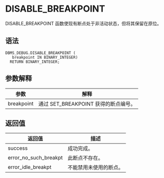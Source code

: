 DISABLE_BREAKPOINT 
=======================================

DISABLE_BREAKPOINT 函数使现有断点处于非活动状态，但将其保留在原位。

语法 
-----------

```unknow
DBMS_DEBUG.DISABLE_BREAKPOINT (
   breakpoint IN BINARY_INTEGER)
  RETURN BINARY_INTEGER; 
```



参数解释 
-------------



|   **参数**   |           **解释**           |
|------------|----------------------------|
| breakpoint | 通过 SET_BREAKPOINT 获得的断点编号。 |



返回值 
------------



|        **返回值**        |   **描述**    |
|-----------------------|-------------|
| success               | 成功完成。       |
| error_no_such_breakpt | 此断点不存在。     |
| error_idle_breakpt    | 不能禁用未使用的断点。 |



